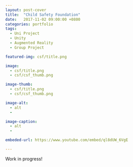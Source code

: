 ```yaml
---
layout: post-cover
title:  "Child Safety Foundation"
date:   2017-11-02 09:00:00 +0800
categories: portfolio
tags:
  - Uni Project
  - Unity
  - Augmented Reality
  - Group Project

featured-img: csf/title.png

image:
  - csf/title.png
  - csf/csf_thumb.png

image-thumb:
  - csf/title.png
  - csf/csf_thumb.png

image-alt:
  - alt
  - 

image-caption:
  - alt
  - 

embeded-url: https://www.youtube.com/embed/ql8dUW_6VgE

---
```


Work in progress!